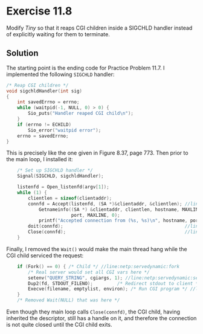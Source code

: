 # Exercise 11.8

Modify *Tiny* so that it reaps CGI children inside a SIGCHLD handler instead of explicitly
waiting for them to terminate.


## Solution

The starting point is the ending code for Practice Problem 11.7. I implemented the following
`SIGCHLD` handler:

```c
/* Reap CGI children */
void sigchldHandler(int sig)
{
	int savedErrno = errno;
	while (waitpid(-1, NULL, 0) > 0) {
		Sio_puts("Handler reaped CGI child\n");
	}
	if (errno != ECHILD)
		Sio_error("waitpid error");
	errno = savedErrno;
}
```

This is precisely like the one given in Figure 8.37, page 773. Then prior to the main loop,
I installed it:

```c
	/* Set up SIGCHLD handler */
	Signal(SIGCHLD, sigchldHandler);

    listenfd = Open_listenfd(argv[1]);
    while (1) {
		clientlen = sizeof(clientaddr);
		connfd = Accept(listenfd, (SA *)&clientaddr, &clientlen); //line:netp:tiny:accept
			Getnameinfo((SA *) &clientaddr, clientlen, hostname, MAXLINE, 
						port, MAXLINE, 0);
			printf("Accepted connection from (%s, %s)\n", hostname, port);
		doit(connfd);                                             //line:netp:tiny:doit
		Close(connfd);                                            //line:netp:tiny:close
    }
```

Finally, I removed the `Wait()` would make the main thread hang while the CGI child serviced
the request:

```c
    if (Fork() == 0) { /* Child */ //line:netp:servedynamic:fork
		/* Real server would set all CGI vars here */
		setenv("QUERY_STRING", cgiargs, 1); //line:netp:servedynamic:setenv
		Dup2(fd, STDOUT_FILENO);         /* Redirect stdout to client */ //line:netp:servedynamic:dup2
		Execve(filename, emptylist, environ); /* Run CGI program */ //line:netp:servedynamic:execve
    }
	/* Removed Wait(NULL) that was here */
```

Even though they main loop calls `Close(connfd)`, the CGI child, having inherited the descriptor,
still has a handle on it, and therefore the connection is not quite closed until the CGI child
exits.
